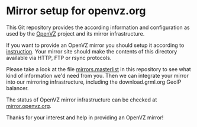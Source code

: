 Mirror setup for openvz.org
=========================

This Git repository provides the according information
and configuration as used by the [OpenVZ](https://openvz.org/) project
and its mirror infrastructure.

If you want to provide an OpenVZ mirror you should setup it according to
[instruction](https://openvz.org/Setting_up_a_mirror).
Your mirror site should make the contents of this directory available
via HTTP, FTP or rsync protocols.

Please take a look at the file [mirrors.masterlist]() in this repository
to see what kind of information we'd need from you.
Then we can integrate your mirror into our mirroring infrastructure, including the download.grml.org GeoIP balancer.

The status of OpenVZ mirror infrastructure can be checked at [mirror.openvz.org](http://mirror.openvz.org/).

Thanks for your interest and help in providing an OpenVZ mirror!
